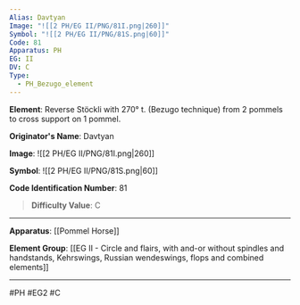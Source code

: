 ```yaml
---
Alias: Davtyan
Image: "![[2 PH/EG II/PNG/81I.png|260]]"
Symbol: "![[2 PH/EG II/PNG/81S.png|60]]"
Code: 81
Apparatus: PH
EG: II
DV: C
Type:
  - PH_Bezugo_element
---
```

**Element**: Reverse Stöckli with 270° t. (Bezugo technique) from 2 pommels to cross support on 1 pommel.

**Originator's Name**: Davtyan

**Image**:
![[2 PH/EG II/PNG/81I.png|260]]

**Symbol**:
![[2 PH/EG II/PNG/81S.png|60]]

**Code Identification Number**: 81

>**Difficulty Value**: C

___
**Apparatus**: [[Pommel Horse]]

**Element Group**: [[EG II - Circle and flairs, with and-or without spindles and handstands, Kehrswings, Russian wendeswings, flops and combined elements]]
___
#PH #EG2 #C

